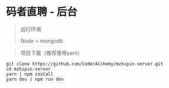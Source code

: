 # 码者直聘 - 后台

> 运行环境
>
> Node + mongodb

> 项目下载（推荐使用yarn）

```
git clone https://github.com/CoderAlchemy/mzhipin-server.git
cd mzhipin-server
yarn | npm install
yarn dev | npm run dev
```

